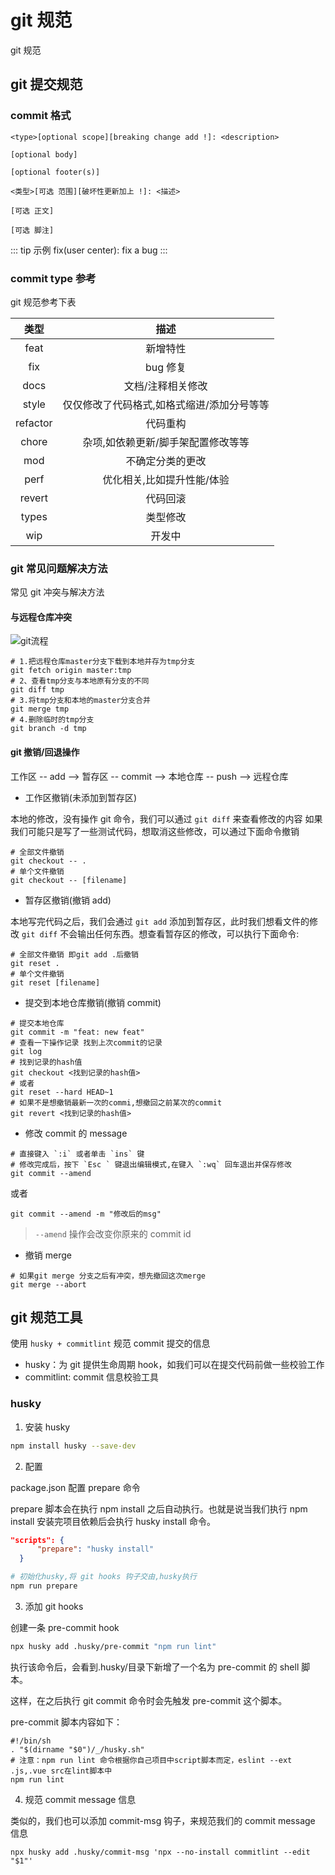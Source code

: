 # git 规范

git 规范

## git 提交规范

### commit 格式

```
<type>[optional scope][breaking change add !]: <description>

[optional body]

[optional footer(s)]

<类型>[可选 范围][破坏性更新加上 !]: <描述>

[可选 正文]

[可选 脚注]
```

::: tip 示例
fix(user center): fix a bug
:::

### commit type 参考

git 规范参考下表

|   类型   |                    描述                    |
| :------: | :----------------------------------------: |
|   feat   |                  新增特性                  |
|   fix    |                  bug 修复                  |
|   docs   |             文档/注释相关修改              |
|  style   | 仅仅修改了代码格式,如格式缩进/添加分号等等 |
| refactor |                  代码重构                  |
|  chore   |     杂项,如依赖更新/脚手架配置修改等等     |
|   mod    |              不确定分类的更改              |
|   perf   |         优化相关,比如提升性能/体验         |
|  revert  |                  代码回滚                  |
|  types   |                  类型修改                  |
|   wip    |                   开发中                   |

### git 常见问题解决方法

常见 git 冲突与解决方法

#### 与远程仓库冲突

![git流程](https://www.runoob.com/wp-content/uploads/2015/03/271314500648180.png)

```shell
# 1.把远程仓库master分支下载到本地并存为tmp分支
git fetch origin master:tmp
# 2、查看tmp分支与本地原有分支的不同
git diff tmp
# 3.将tmp分支和本地的master分支合并
git merge tmp
# 4.删除临时的tmp分支
git branch -d tmp
```

#### git 撤销/回退操作

工作区 -- add --> 暂存区 -- commit --> 本地仓库 -- push --> 远程仓库

- 工作区撤销(未添加到暂存区)

本地的修改，没有操作 git 命令，我们可以通过 `git diff` 来查看修改的内容
如果我们可能只是写了一些测试代码，想取消这些修改，可以通过下面命令撤销

```shell
# 全部文件撤销
git checkout -- .
# 单个文件撤销
git checkout -- [filename]
```

- 暂存区撤销(撤销 add)

本地写完代码之后，我们会通过 `git add` 添加到暂存区，此时我们想看文件的修改 `git diff` 不会输出任何东西。想查看暂存区的修改，可以执行下面命令:

```shell
# 全部文件撤销 即git add .后撤销
git reset .
# 单个文件撤销
git reset [filename]
```

- 提交到本地仓库撤销(撤销 commit)

```shell
# 提交本地仓库
git commit -m "feat: new feat"
# 查看一下操作记录 找到上次commit的记录
git log
# 找到记录的hash值
git checkout <找到记录的hash值>
# 或者
git reset --hard HEAD~1
# 如果不是想撤销最新一次的commi,想撤回之前某次的commit
git revert <找到记录的hash值>
```

- 修改 commit 的 message

```shell
# 直接键入 `:i` 或者单击 `ins` 键
# 修改完成后，按下 `Esc ` 键退出编辑模式,在键入 `:wq` 回车退出并保存修改
git commit --amend
```

或者

```shell
git commit --amend -m "修改后的msg"
```

> `--amend` 操作会改变你原来的 commit id

- 撤销 merge

```shell
# 如果git merge 分支之后有冲突，想先撤回这次merge
git merge --abort
```

## git 规范工具

使用 `husky + commitlint` 规范 commit 提交的信息

- husky：为 git 提供生命周期 hook，如我们可以在提交代码前做一些校验工作
- commitlint: commit 信息校验工具

### husky

1. 安装 husky

```bash
npm install husky --save-dev
```

2. 配置

package.json 配置 prepare 命令

prepare 脚本会在执行 npm install 之后自动执行。也就是说当我们执行 npm install 安装完项目依赖后会执行 husky install 命令。

```json
"scripts": {
      "prepare": "husky install"
  }
```

```bash
# 初始化husky,将 git hooks 钩子交由,husky执行
npm run prepare
```

3. 添加 git hooks

创建一条 pre-commit hook

```bash
npx husky add .husky/pre-commit "npm run lint"
```

执行该命令后，会看到.husky/目录下新增了一个名为 pre-commit 的 shell 脚本。

这样，在之后执行 git commit 命令时会先触发 pre-commit 这个脚本。

pre-commit 脚本内容如下：

```shell
#!/bin/sh
. "$(dirname "$0")/_/husky.sh"
# 注意：npm run lint 命令根据你自己项目中script脚本而定，eslint --ext .js,.vue src在lint脚本中
npm run lint
```

4. 规范 commit message 信息

类似的，我们也可以添加 commit-msg 钩子，来规范我们的 commit message 信息

```shell
npx husky add .husky/commit-msg 'npx --no-install commitlint --edit "$1"'
```
